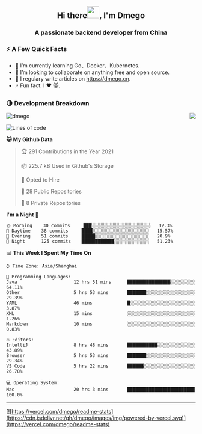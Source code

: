 <h2 align="center">Hi there<img src="https://cdn.jsdelivr.net/gh/dmego/images/img/Hi.gif" height="32" />, I'm Dmego </h2>
<h3 align="center">A passionate backend developer from China</h3>

### ⚡️ A Few Quick Facts

<ul>
    <li> 🌱 I’m currently learning Go、Docker、Kubernetes.</li>
    <li> 👯 I’m looking to collaborate on anything free and open source.</li>
    <li> 📝 I regulary write articles on <a href="https://dmego.cn">https://dmego.cn</a>.</li>
    <li> ⚡ Fun fact: I ❤️ 😻.</li>
</ul>

### 🌗 Development Breakdown

<img src="https://komarev.com/ghpvc/?username=dmego" alt="dmego" />

<img align="right" src="https://readme-stats-dmego.vercel.app/api?username=dmego&show_icons=true&icon_color=1573B3&hide_title=true&text_color=718096&bg_color=00000000&hide_border=true"/>

<!--START_SECTION:waka-->
![Lines of code](https://img.shields.io/badge/From%20Hello%20World%20I%27ve%20Written-242139%20lines%20of%20code-blue)

**🐱 My Github Data** 

> 🏆 291 Contributions in the Year 2021
 > 
> 📦 225.7 kB Used in Github's Storage 
 > 
> 💼 Opted to Hire
 > 
> 📜 28 Public Repositories 
 > 
> 🔑 8 Private Repositories  
 > 
**I'm a Night 🦉** 

```text
🌞 Morning    30 commits     ███░░░░░░░░░░░░░░░░░░░░░░   12.3% 
🌆 Daytime    38 commits     ████░░░░░░░░░░░░░░░░░░░░░   15.57% 
🌃 Evening    51 commits     █████░░░░░░░░░░░░░░░░░░░░   20.9% 
🌙 Night      125 commits    ████████████░░░░░░░░░░░░░   51.23%

```


📊 **This Week I Spent My Time On** 

```text
⌚︎ Time Zone: Asia/Shanghai

💬 Programming Languages: 
Java                     12 hrs 51 mins      ████████████████░░░░░░░░░   64.11% 
Other                    5 hrs 53 mins       ███████░░░░░░░░░░░░░░░░░░   29.39% 
YAML                     46 mins             █░░░░░░░░░░░░░░░░░░░░░░░░   3.87% 
XML                      15 mins             ░░░░░░░░░░░░░░░░░░░░░░░░░   1.26% 
Markdown                 10 mins             ░░░░░░░░░░░░░░░░░░░░░░░░░   0.83%

🔥 Editors: 
IntelliJ                 8 hrs 48 mins       ███████████░░░░░░░░░░░░░░   43.89% 
Browser                  5 hrs 53 mins       ███████░░░░░░░░░░░░░░░░░░   29.34% 
VS Code                  5 hrs 22 mins       ██████░░░░░░░░░░░░░░░░░░░   26.78%

💻 Operating System: 
Mac                      20 hrs 3 mins       █████████████████████████   100.0%

```


<!--END_SECTION:waka-->

---

[![https://vercel.com/dmego/readme-stats](https://cdn.jsdelivr.net/gh/dmego/images/img/powered-by-vercel.svg)](https://vercel.com/dmego/readme-stats)

